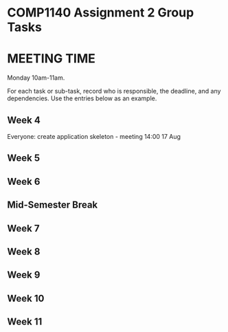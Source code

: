 # COMP1140 Assignment 2 Group Tasks

# MEETING TIME
Monday 10am-11am.

For each task or sub-task, record who is responsible, the deadline, and any dependencies.
Use the entries below as an example.

## Week 4

Everyone: create application skeleton - meeting 14:00 17 Aug

## Week 5


## Week 6


## Mid-Semester Break

## Week 7

## Week 8

## Week 9

## Week 10

## Week 11
